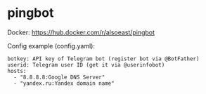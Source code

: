 # pingbot

Docker: https://hub.docker.com/r/alsoeast/pingbot


Config example (config.yaml):

    botkey: API key of Telegram bot (register bot via @BotFather)
    userid: Telegram user ID (get it via @userinfobot)
    hosts:
      - "8.8.8.8:Google DNS Server"
      - "yandex.ru:Yandex domain name"
     
